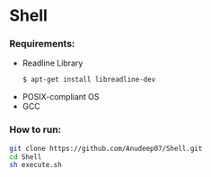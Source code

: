 # Shell

### Requirements:
- Readline Library 
    ```sh
    $ apt-get install libreadline-dev
    ```
- POSIX-compliant OS
- GCC

### How to run:

```sh
git clone https://github.com/Anudeep07/Shell.git
cd Shell
sh execute.sh
```
